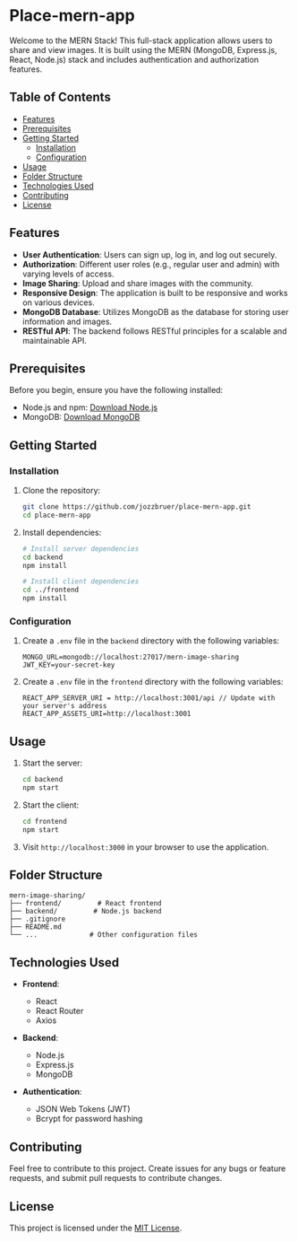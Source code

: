 # Place-mern-app

Welcome to the MERN Stack! This full-stack application allows users to share and view images. It is built using the MERN (MongoDB, Express.js, React, Node.js) stack and includes authentication and authorization features.

## Table of Contents

- [Features](#features)
- [Prerequisites](#prerequisites)
- [Getting Started](#getting-started)
  - [Installation](#installation)
  - [Configuration](#configuration)
- [Usage](#usage)
- [Folder Structure](#folder-structure)
- [Technologies Used](#technologies-used)
- [Contributing](#contributing)
- [License](#license)

## Features

- **User Authentication**: Users can sign up, log in, and log out securely.
- **Authorization**: Different user roles (e.g., regular user and admin) with varying levels of access.
- **Image Sharing**: Upload and share images with the community.
- **Responsive Design**: The application is built to be responsive and works on various devices.
- **MongoDB Database**: Utilizes MongoDB as the database for storing user information and images.
- **RESTful API**: The backend follows RESTful principles for a scalable and maintainable API.

## Prerequisites

Before you begin, ensure you have the following installed:

- Node.js and npm: [Download Node.js](https://nodejs.org/)
- MongoDB: [Download MongoDB](https://www.mongodb.com/try/download/community)

## Getting Started

### Installation

1. Clone the repository:

   ```bash
   git clone https://github.com/jozzbruer/place-mern-app.git
   cd place-mern-app
   ```

2. Install dependencies:

   ```bash
   # Install server dependencies
   cd backend
   npm install

   # Install client dependencies
   cd ../frontend
   npm install
   ```

### Configuration

1. Create a `.env` file in the `backend` directory with the following variables:

   ```env
   MONGO_URL=mongodb://localhost:27017/mern-image-sharing
   JWT_KEY=your-secret-key
   ```

2. Create a `.env` file in the `frontend` directory with the following variables:
   ```env
   REACT_APP_SERVER_URI = http://localhost:3001/api // Update with your server's address
   REACT_APP_ASSETS_URI=http://localhost:3001
   ```

## Usage

1. Start the server:

   ```bash
   cd backend
   npm start
   ```

2. Start the client:

   ```bash
   cd frontend
   npm start
   ```

3. Visit `http://localhost:3000` in your browser to use the application.

## Folder Structure

```
mern-image-sharing/
├── frontend/         # React frontend
├── backend/         # Node.js backend
├── .gitignore
├── README.md
└── ...             # Other configuration files
```

## Technologies Used

- **Frontend**:

  - React
  - React Router
  - Axios

- **Backend**:

  - Node.js
  - Express.js
  - MongoDB

- **Authentication**:
  - JSON Web Tokens (JWT)
  - Bcrypt for password hashing

## Contributing

Feel free to contribute to this project. Create issues for any bugs or feature requests, and submit pull requests to contribute changes.

## License

This project is licensed under the [MIT License](LICENSE).
